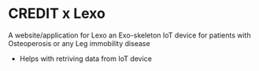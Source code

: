 # CREDIT x Lexo
A website/application for Lexo an Exo-skeleton IoT device for patients with Osteoperosis or any Leg immobility disease
- Helps with retriving data from IoT device
